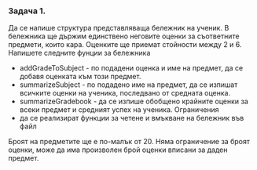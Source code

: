 ### Задача 1.

Да се напише структура представляваща бележник на ученик. В бележника ще държим единствено неговите оценки за съответните предмети, които кара. Оценките ще приемат стойности между 2 и 6. Напишете следните фунции за бележника

- addGradeToSubject - по подадени оценка и име на предмет, да се добавя оценката към този предмет.
- summarizeSubject - по подадено име на предмет, да се изпишат всичките оценки на ученика, последвано от средната оценка.
- summarizeGradebook - да се изпише обобщено крайните оценки за всеки предмет и средният успех на ученика.
Ограничения
- да се реализират функции за четене и вмъкване на бележник във файл

Броят на предметите ще е по-малък от 20. Няма ограничение за броят оценки, може да има произволен брой оценки вписани за даден предмет.